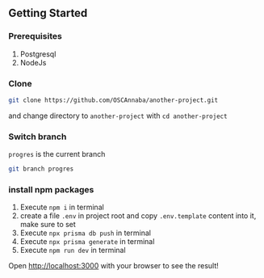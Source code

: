 ## Getting Started

### Prerequisites

1. Postgresql
2. NodeJs

### Clone

```bash
git clone https://github.com/OSCAnnaba/another-project.git
```

and change directory to `another-project` with `cd another-project`

### Switch branch

`progres` is the current branch

```bash
git branch progres
```

### install npm packages

1. Execute `npm i` in terminal
2. create a file `.env` in project root and copy `.env.template` content into it, make sure to set
3. Execute `npx prisma db push` in terminal
4. Execute `npx prisma generate` in terminal
5. Execute `npm run dev` in terminal

Open [http://localhost:3000](http://localhost:3000) with your browser to see the result!
